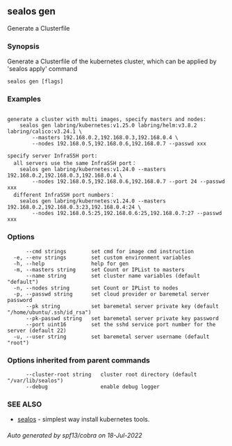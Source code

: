 ## sealos gen

Generate a Clusterfile

### Synopsis

Generate a Clusterfile of the kubernetes cluster, which can be applied by 'sealos apply' command

```
sealos gen [flags]
```

### Examples

```

generate a cluster with multi images, specify masters and nodes:
    sealos gen labring/kubernetes:v1.25.0 labring/helm:v3.8.2 labring/calico:v3.24.1 \
        --masters 192.168.0.2,192.168.0.3,192.168.0.4 \
        --nodes 192.168.0.5,192.168.0.6,192.168.0.7 --passwd xxx

specify server InfraSSH port:
  all servers use the same InfraSSH port：
    sealos gen labring/kubernetes:v1.24.0 --masters 192.168.0.2,192.168.0.3,192.168.0.4 \
        --nodes 192.168.0.5,192.168.0.6,192.168.0.7 --port 24 --passwd xxx
  different InfraSSH port numbers：
    sealos gen labring/kubernetes:v1.24.0 --masters 192.168.0.2,192.168.0.3:23,192.168.0.4:24 \
        --nodes 192.168.0.5:25,192.168.0.6:25,192.168.0.7:27 --passwd xxx

```

### Options

```
      --cmd strings        set cmd for image cmd instruction
  -e, --env strings        set custom environment variables
  -h, --help               help for gen
  -m, --masters string     set Count or IPList to masters
      --name string        set cluster name variables (default "default")
  -n, --nodes string       set Count or IPList to nodes
  -p, --passwd string      set cloud provider or baremetal server password
      --pk string          set baremetal server private key (default "/home/ubuntu/.ssh/id_rsa")
      --pk-passwd string   set baremetal server private key password
      --port uint16        set the sshd service port number for the server (default 22)
  -u, --user string        set baremetal server username (default "root")
```

### Options inherited from parent commands

```
      --cluster-root string   cluster root directory (default "/var/lib/sealos")
      --debug                 enable debug logger
```

### SEE ALSO

* [sealos](sealos.md)	 - simplest way install kubernetes tools.

###### Auto generated by spf13/cobra on 18-Jul-2022

